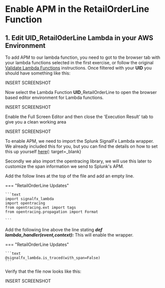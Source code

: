 # Enable APM in the RetailOrderLine Function

## 1. Edit UID_RetailOderLine Lambda in your AWS Environment

To add APM to our lambda function, you need to got to the browser tab with your lambda functions selected in the first exercise, or follow the original [Validate Lambda Functions](../initial_run_env/#1-validate-availability-of-lambda-functions) instructions. Once filtered with your **UID** you should have something like this:

INSERT SCREENSHOT

Now select the Lambda Function **UID**_RetailOrderLine to open the browser based editor environment for Lambda functions.

INSERT SCREENSHOT

Enable the Full Screen Editor and then close the 'Execution Result' tab to give you a clean working area

INSERT SCREENSHOT

To enable APM, we need to import the Splunk SignalFx Lambda wrapper. We already included this for you, but you can find the details on how to set this up yourself [here](https://github.com/signalfx/lambda-python){: target=_blank}

Secondly we also import the opentracing library, we will use this later to customize the span information we send to Splunk's APM.

Add the follow lines at the top of the file and add an empty line.

=== "RetailOrderLine Updates"

    ```text
    import signalfx_lambda
    import opentracing
    from opentracing.ext import tags
    from opentracing.propagation import Format

    ```

Add the following line above the line stating ***def lambda_handler(event,context):*** This will enable the wrapper.

=== "RetailOrderLine Updates"

    ```text
    @signalfx_lambda.is_traced(with_span=False)
    ```

 Verify that the file now looks like this:

 INSERT SCREENSHOT
